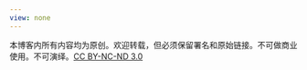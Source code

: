 ```yaml
---
view: none
---
```


本博客内所有内容均为原创。欢迎转载，但必须保留署名和原始链接。不可做商业使用。不可演绎。[CC BY-NC-ND 3.0][1]

[1]: http://creativecommons.org/licenses/by-nc-nd/3.0/
